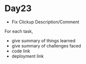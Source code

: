 # Day23

- Fix Clickup Description/Comment

For each task,

- give summary of things learned
- give summary of challenges faced
- code link
- deployment link
